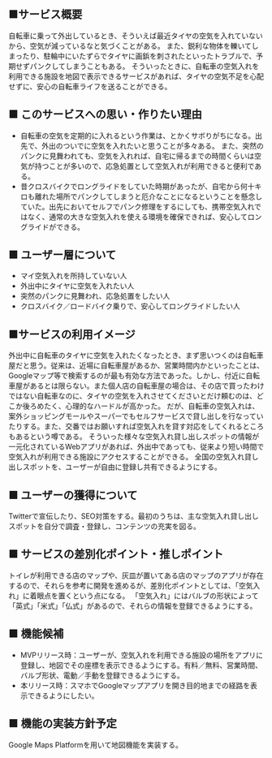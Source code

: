 ## ■サービス概要
自転車に乗って外出しているとき、そういえば最近タイヤの空気を入れていないから、空気が減っているなと気づくことがある。
また、鋭利な物体を轢いてしまったり、駐輪中にいたずらでタイヤに画鋲を刺されたといったトラブルで、予期せずパンクしてしまうこともある。
そういったときに、自転車の空気入れを利用できる施設を地図で表示できるサービスがあれば、タイヤの空気不足を心配せずに、安心の自転車ライフを送ることができる。

## ■ このサービスへの思い・作りたい理由
- 自転車の空気を定期的に入れるという作業は、とかくサボりがちになる。出先で、外出のついでに空気を入れたいと思うことが多々ある。
また、突然のパンクに見舞われても、空気を入れれば、自宅に帰るまでの時間くらいは空気が持つことが多いので、応急処置として空気入れが利用できると便利である。
- 昔クロスバイクでロングライドをしていた時期があったが、自宅から何十キロも離れた場所でパンクしてしまうと厄介なことになるということを懸念していた。出先においてセルフでパンク修理をするにしても、携帯空気入れではなく、通常の大きな空気入れを使える環境を確保できれば、安心してロングライドができる。

## ■ ユーザー層について
- マイ空気入れを所持していない人
- 外出中にタイヤに空気を入れたい人
- 突然のパンクに見舞われ、応急処置をしたい人
- クロスバイク／ロードバイク乗りで、安心してロングライドしたい人

## ■サービスの利用イメージ
外出中に自転車のタイヤに空気を入れたくなったとき、まず思いつくのは自転車屋だと思う。従来は、近場に自転車屋があるか、営業時間内かといったことは、Googleマップ等で検索するのが最も有効な方法であった。しかし、付近に自転車屋があるとは限らない。また個人店の自転車屋の場合は、その店で買ったわけではない自転車なのに、タイヤの空気を入れさせてくださいとだけ頼むのは、どこか後ろめたく、心理的なハードルが高かった。
だが、自転車の空気入れは、案外ショッピングモールやスーパーでもセルフサービスで貸し出しを行なっていたりする。また、交番ではお願いすれば空気入れを貸す対応をしてくれるところもあるという噂である。
そういった様々な空気入れ貸し出しスポットの情報が一元化されているWebアプリがあれば、外出中であっても、従来より短い時間で空気入れが利用できる施設にアクセスすることができる。
全国の空気入れ貸し出しスポットを、ユーザーが自由に登録し共有できるようにする。

## ■ ユーザーの獲得について
Twitterで宣伝したり、SEO対策をする。最初のうちは、主な空気入れ貸し出しスポットを自分で調査・登録し、コンテンツの充実を図る。

## ■ サービスの差別化ポイント・推しポイント
トイレが利用できる店のマップや、灰皿が置いてある店のマップのアプリが存在するので、それらを参考に開発を進めるが、差別化ポイントとしては、「空気入れ」に着眼点を置くという点になる。
「空気入れ」にはバルブの形状によって「英式」「米式」「仏式」があるので、それらの情報を登録できるようにする。

## ■ 機能候補
- MVPリリース時：ユーザーが、空気入れを利用できる施設の場所をアプリに登録し、地図でその座標を表示できるようにする。有料／無料、営業時間、バルブ形状、電動／手動を登録できるようにする。
- 本リリース時：スマホでGoogleマップアプリを開き目的地までの経路を表示できるようにしたい。

## ■ 機能の実装方針予定
Google Maps Platformを用いて地図機能を実装する。
